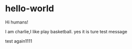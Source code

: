 # hello-world

Hi humans!

I am charlie,I like play basketball.
yes it is ture
test message

test again1111